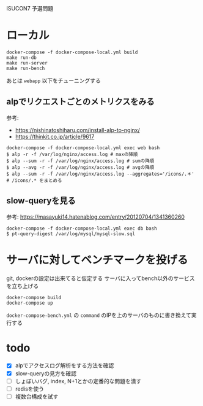 ISUCON7 予選問題

# ローカル
```
docker-compose -f docker-compose-local.yml build
make run-db
make run-server
make run-bench
```
あとは `webapp` 以下をチューニングする

## alpでリクエストごとのメトリクスをみる
参考:
- https://nishinatoshiharu.com/install-alp-to-nginx/
- https://thinkit.co.jp/article/9617
```
docker-compose -f docker-compose-local.yml exec web bash
$ alp -r -f /var/log/nginx/access.log # maxの降順 
$ alp --sum -r -f /var/log/nginx/access.log # sumの降順
$ alp --avg -r -f /var/log/nginx/access.log # avgの降順
$ alp --sum -r -f /var/log/nginx/access.log --aggregates='/icons/.＊' # /icons/.* をまとめる 
```

## slow-queryを見る
参考: https://masayuki14.hatenablog.com/entry/20120704/1341360260
```
docker-compose -f docker-compose-local.yml exec db bash
$ pt-query-digest /var/log/mysql/mysql-slow.sql
```

# サーバに対してベンチマークを投げる
git, dockerの設定は出来てると仮定する
サーバに入ってbench以外のサービスを立ち上げる
```
docker-compose build
docker-compose up
```

`docker-compose-bench.yml` の `command` のIPを上のサーバのものに書き換えて実行する

# todo
- [x] alpでアクセスログ解析をする方法を確認
- [x] slow-queryの見方を確認
- [ ] しょぼいバグ, index, N+1とかの定番的な問題を潰す
- [ ] redisを使う
- [ ] 複数台構成を試す
